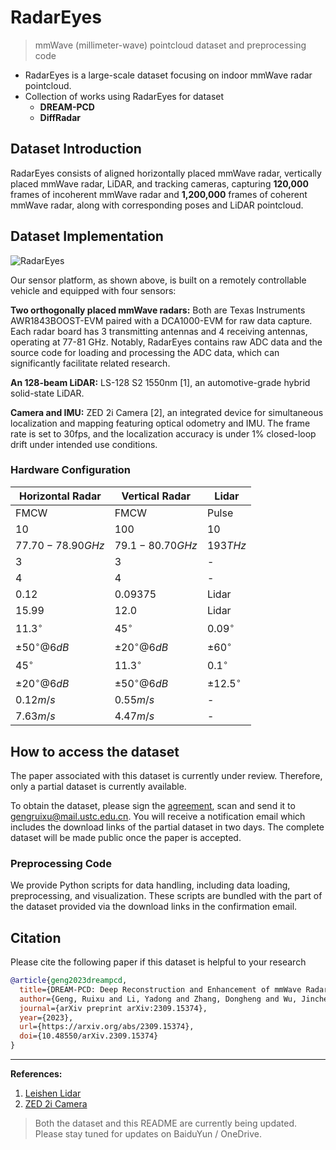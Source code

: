 # RadarEyes

> mmWave (millimeter-wave) pointcloud dataset and preprocessing code

<!-- RadarEyes is a unique dataset sourced from the paper ["DREAM-PCD: Deep Reconstruction and Enhancement of mmWave Radar Pointcloud"](https://arxiv.org/abs/2309.15374).-->

- RadarEyes is a large-scale dataset focusing on indoor mmWave radar pointcloud.
- Collection of works using RadarEyes for dataset
  - **DREAM-PCD**
  - **DiffRadar**
  

## Dataset Introduction

RadarEyes consists of aligned horizontally placed mmWave radar, vertically placed mmWave radar, LiDAR, and tracking cameras, capturing **120,000** frames of incoherent mmWave radar and **1,200,000** frames of coherent mmWave radar, along with corresponding poses and LiDAR pointcloud.

## Dataset Implementation

![RadarEyes](https://img-blog.csdnimg.cn/a568c502207a48eb89a9504ebe16b350.png)


Our sensor platform, as shown above, is built on a remotely controllable vehicle and equipped with four sensors:

**Two orthogonally placed mmWave radars:** Both are Texas Instruments AWR1843BOOST-EVM paired with a DCA1000-EVM for raw data capture. Each radar board has 3 transmitting antennas and 4 receiving antennas, operating at 77-81 GHz. Notably, RadarEyes contains raw ADC data and the source code for loading and processing the ADC data, which can significantly facilitate related research.

**An 128-beam LiDAR:** LS-128 S2 1550nm [1], an automotive-grade hybrid solid-state LiDAR.

**Camera and IMU:** ZED 2i Camera [2], an integrated device for simultaneous localization and mapping featuring optical odometry and IMU. The frame rate is set to 30fps, and the localization accuracy is under 1% closed-loop drift under intended use conditions.

### Hardware Configuration

| Horizontal Radar | Vertical Radar | Lidar |
|-----------------|---------------|------|
| FMCW             | FMCW           | Pulse |
| 10              | 100            | 10    |
| $77.70-78.90GHz$ | $79.1-80.70GHz$ | $193THz$ |
| 3                | 3               | -    |
| 4                | 4               | -    |
| 0.12             | 0.09375         | Lidar |
| 15.99            | 12.0            | Lidar |
| $11.3^\circ$         | $45^\circ$          | $0.09^\circ$ |
| $\pm 50^\circ @6dB$    | $\pm 20^\circ @6dB$ | $\pm 60^\circ$ |
| $45^\circ$           | $11.3^\circ$        | $0.1^\circ$ |
| $\pm 20^\circ @6dB$   | $\pm 50^\circ @6dB$  | $\pm 12.5^\circ$ |
| $0.12 m/s$       | $0.55 m/s$       | -     |
| $7.63 m/s$        | $4.47 m/s$       | -     |

## How to access the dataset

The paper associated with this dataset is currently under review. Therefore, only a partial dataset is currently available.

To obtain the dataset, please sign the [agreement](datasetAgreement.pdf), scan and send it to gengruixu@mail.ustc.edu.cn. You will receive a notification email which includes the download links of the partial dataset in two days. The complete dataset will be made public once the paper is accepted.

### Preprocessing Code

We provide Python scripts for data handling, including data loading, preprocessing, and visualization. These scripts are bundled with the part of the dataset provided via the download links in the confirmation email.

## Citation

Please cite the following paper if this dataset is helpful to your research

```bibtex
@article{geng2023dreampcd,
  title={DREAM-PCD: Deep Reconstruction and Enhancement of mmWave Radar Pointcloud},
  author={Geng, Ruixu and Li, Yadong and Zhang, Dongheng and Wu, Jincheng and Gao, Yating and Hu, Yang and Chen, Yan},
  journal={arXiv preprint arXiv:2309.15374},
  year={2023},
  url={https://arxiv.org/abs/2309.15374},
  doi={10.48550/arXiv.2309.15374}
}
```


--- 

**References:**

1. [Leishen Lidar](https://www.leishen-lidar.com/tof/158)
2. [ZED 2i Camera](https://www.stereolabs.com/zed-2i/)


> Both the dataset and this README are currently being updated. Please stay tuned for updates on BaiduYun / OneDrive.

